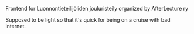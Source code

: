 Frontend for Luonnontieteilijöliden jouluristeily organized by AfterLecture ry

Supposed to be light so that it's quick for being on a cruise with bad internet.
